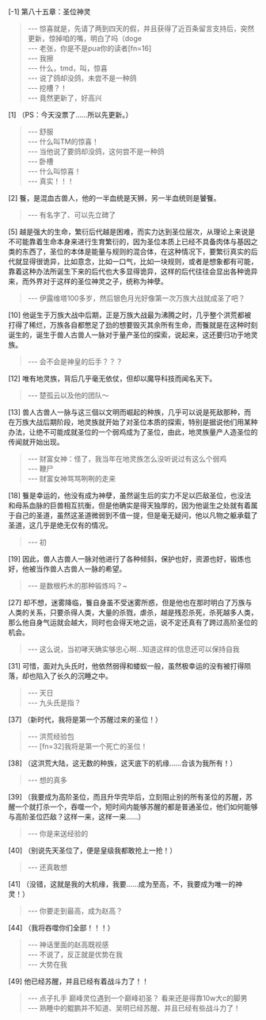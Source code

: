 
[-1] 第八十五章：圣位神灵
>--- 惊喜就是，先请了两到四天的假，并且获得了近百条留言支持后，突然更新，惊掉咱的嘴，明白了吗（doge<br>
>--- 老张，你是不是pua你的读者[fn=16]<br>
>--- 我擦<br>
>--- 什么，tmd，叫，惊喜<br>
>--- 说了鸽却没鸽，未尝不是一种鸽<br>
>--- 挖槽？！<br>
>--- 竟然更新了，好高兴<br>

[1] （PS：今天没票了……所以先更新。）
>--- 舒服<br>
>--- 什么叫TM的惊喜！<br>
>--- 当他说了要鸽却没鸽，这何尝不是一种鸽<br>
>--- 卧槽<br>
>--- 什么叫惊喜！<br>
>--- 真实！！！<br>

[2] 餮，是混血古兽人，他的一半血统是天狮，另一半血统则是饕餮。
>--- 有名字了、可以先立碑了<br>

[5] 越是强大的生命，繁衍后代越是困难，而实力达到圣位层次，从理论上来说是不可能靠着生命本身来进行生育繁衍的，因为圣位本质上已经不具备肉体与基因之类的东西了，圣位的本体是能量与规则的混合体，在这种情况下，要繁衍真实的后代就显得很诡异，比如意念，比如一口气，比如一块规则，或者是想象都有可能，靠着这种办法所诞生下来的后代也大多显得诡异，这样的后代往往会显出各种诡异来，而外界对于这样的圣位神灵之子，统称为神孽。
>--- 伊露维塔100多岁，然后银色月光好像第一次万族大战就成圣了吧？<br>

[10] 他诞生于万族大战中后期，正是万族大战最为沸腾之时，几乎整个洪荒都被打得了稀烂，万族各自都憋足了劲的想要毁灭其余所有生命，而餮就是在这种时刻诞生的，诞生于兽人古兽人一脉对于量产圣位的探索，说起来，这还要归功于地灵族。
>--- 会不会是神皇的后手？？？<br>

[12] 唯有地灵族，背后几乎毫无依仗，但却以魔导科技而闻名天下。
>--- 楚孤云以及他的团队～<br>

[13] 兽人古兽人一脉与这三個以文明而崛起的种族，几乎可以说是死敌那种，而在万族大战后期阶段，地灵族就开始了对圣位本质的探索，特别是据说他们用某种办法，让绝不可能成就圣位的一个弱鸡成为了圣位，由此，地灵族量产人造圣位的传闻就开始出现。
>--- 财富女神：怪了，我当年在地灵族怎么没听说过有这么个弱鸡<br>
>--- 鞭尸<br>
>--- 财富女神骂骂咧咧的走来<br>

[18] 餮是幸运的，他没有成为神孽，虽然诞生后的实力不足以匹敌圣位，也没法和母系血脉的巨兽相互抗衡，但是他确实是得天独厚的，因为他诞生之处就有着属于自己的圣道，虽然这圣道微弱到不值一提，但是毫无疑问，他以凡物之躯承载了圣道，这几乎是绝无仅有的情况。
>--- 初<br>

[19] 因此，兽人古兽人一脉对他进行了各种倾斜，保护也好，资源也好，锻炼也好，他被当作兽人古兽人一脉的希望。
>--- 是数根朽木的那种锻炼吗？~<br>

[27] 却不想，迷雾降临，餮自身虽不受迷雾所惑，但是他也在那时明白了万族与人类的关系，只要杀得人类，大量的杀戮，虐杀，越是残忍杀死，杀死越多人类，那么他自身气运就会越大，同时也会得天地之运，说不定还真有了跨过高阶圣位的机会。
>--- 这么说，当初哮天确实够忠心啊...知道这样的信息还可以保持自我<br>

[31] 可惜，面对九头氏时，他依然弱得和蝼蚁一般，虽然极幸运的没有被打得陨落，却也陷入了长久的沉睡之中。
>--- 天日<br>
>--- 九头氏是指？<br>

[37] （新时代，我将是第一个苏醒过来的圣位！）
>--- 洪荒经验包<br>
>--- [fn=32]我将是第一个死亡的圣位！<br>

[38] （这洪荒大陆，这无数的种族，这天底下的机缘……合该为我所有！）
>--- 想的真多<br>

[39] （我要成为高阶圣位，而且升华完毕后，立刻阻止别的所有圣位的苏醒，苏醒一个就打杀一个，吞噬一个，短时间内能够苏醒的都是普通圣位，他们如何能够与高阶圣位匹敌？这样一来，这样一来……）
>--- 你是来送经验的<br>

[40] （别说先天圣位了，便是皇级我都敢抢上一抢！）
>--- 还真敢想<br>

[41] （没错，这就是我的大机缘，我要……成为至高，不，我要成为唯一的神灵！）
>--- 你要走到最高，成为赵高？<br>

[44] （我将吞噬你们全部！！！）
>--- 神话里面的赵高既视感<br>
>--- 不说了，反正就是优势在我<br>
>--- 大势在我<br>

[49] 他已经苏醒，并且已经有着战斗力了！！
>--- 点子扎手
巅峰灵位遇到一个巅峰初圣？
看来还是得靠10w大c的脚男<br>
>--- 熟睡中的鲲鹏并不知道、吴明已经苏醒、并且已经有些战斗力了！<br>
